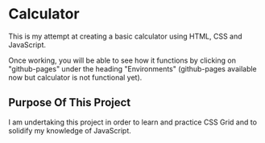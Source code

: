 # Calculator

This is my attempt at creating a basic calculator using HTML, CSS and JavaScript.

Once working, you will be able to see how it functions by clicking on "github-pages" under the heading "Environments" 
(github-pages available now but calculator is not functional yet).

## Purpose Of This Project

I am undertaking this project in order to learn and practice CSS Grid and to solidify my knowledge of JavaScript.